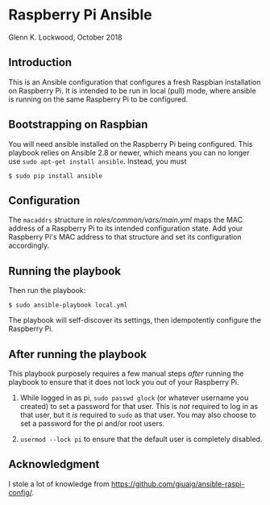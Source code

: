 # Raspberry Pi Ansible

Glenn K. Lockwood, October 2018

## Introduction

This is an Ansible configuration that configures a fresh Raspbian installation
on Raspberry Pi.  It is intended to be run in local (pull) mode, where ansible
is running on the same Raspberry Pi to be configured.

## Bootstrapping on Raspbian

You will need ansible installed on the Raspberry Pi being configured.  This
playbook relies on Ansible 2.8 or newer, which means you can no longer use
`sudo apt-get install ansible`.  Instead, you must

    $ sudo pip install ansible

## Configuration

The `macaddrs` structure in _roles/common/vars/main.yml_ maps the MAC address of
a Raspberry Pi to its intended configuration state.  Add your Raspberry Pi's MAC
address to that structure and set its configuration accordingly.

## Running the playbook

Then run the playbook:

    $ sudo ansible-playbook local.yml 

The playbook will self-discover its settings, then idempotently configure the
Raspberry Pi.

## After running the playbook

This playbook purposely requires a few manual steps _after_ running the playbook
to ensure that it does not lock you out of your Raspberry Pi.

1. While logged in as pi, `sudo passwd glock` (or whatever username you created)
   to set a password for that user.  This is _not_ required to log in as that
   user, but it _is_ required to `sudo` as that user.  You may also choose to
   set a password for the pi and/or root users.

2. `usermod --lock pi` to ensure that the default user is completely disabled.

## Acknowledgment

I stole a lot of knowledge from https://github.com/giuaig/ansible-raspi-config/.
